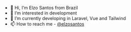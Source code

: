 - 👋 Hi, I’m Elzo Santos from Brazil
- 👀 I’m interested in development
- 🌱 I’m currently developing in Laravel, Vue and Tailwind
- 📫 How to reach me - [@elzosantos](https://br.linkedin.com/in/elzosantos)

<!---
elzosantos/elzosantos is a ✨ special ✨ repository because its `README.md` (this file) appears on your GitHub profile.
You can click the Preview link to take a look at your changes.
--->
